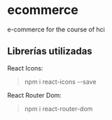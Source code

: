 # ecommerce
e-commerce for the course of hci

## Librerías utilizadas

React Icons:
>  npm i react-icons --save

React Router Dom:
> npm i react-router-dom